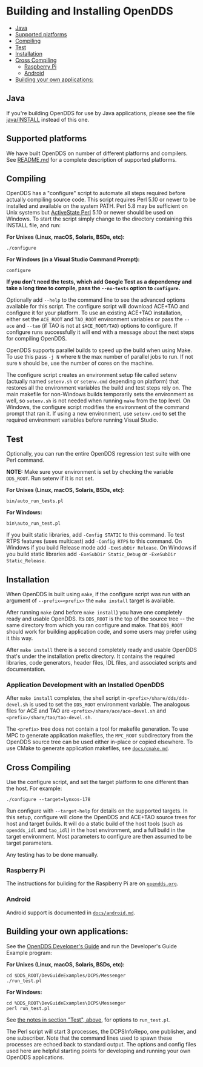 # Building and Installing OpenDDS

* [Java](#java)
* [Supported platforms](#supported-platforms)
* [Compiling](#compiling)
* [Test](#test)
* [Installation](#installation)
* [Cross Compiling](#cross-compiling)
  * [Raspberry Pi](#raspberry-pi)
  * [Android](#android)
* [Building your own applications:](#building-your-own-applications)

## Java

If you're building OpenDDS for use by Java applications, please see the file
[java/INSTALL](java/INSTALL) instead of this one.

## Supported platforms

We have built OpenDDS on number of different platforms and compilers.  See
[README.md](README.md#supported-platforms) for a complete description of
supported platforms.

## Compiling

  OpenDDS has a "configure" script to automate all steps required before
  actually compiling source code.  This script requires Perl 5.10 or newer to be
  installed and available on the system PATH.  Perl 5.8 may be sufficient on
  Unix systems but [ActiveState Perl](https://www.activestate.com/products/activeperl/)
  5.10 or newer should be used on Windows.
  To start the script simply change to the directory containing this INSTALL
  file, and run:

**For Unixes (Linux, macOS, Solaris, BSDs, etc):**

```
./configure
```

**For Windows (in a Visual Studio Command Prompt):**

```
configure
```

**If you don't need the tests, which add Google Test as a dependency and take a
long time to compile, pass the `--no-tests` option to `configure`.**

  Optionally add `--help` to the command line to see the advanced options
  available for this script.  The configure script will download ACE+TAO and
  configure it for your platform.  To use an existing ACE+TAO installation,
  either set the `ACE_ROOT` and `TAO_ROOT` environment variables or pass the `--ace`
  and `--tao` (if TAO is not at `$ACE_ROOT/TAO`) options to configure.
  If configure runs successfully it will end with a message about the next
  steps for compiling OpenDDS.

  OpenDDS supports parallel builds to speed up the build when using Make. To
  use this pass `-j N` where `N` the max number of parallel jobs to run. If not
  sure `N` should be, use the number of cores on the machine.

  The configure script creates an environment setup file called setenv (actually
  named `setenv.sh` or `setenv.cmd` depending on platform) that restores all the
  environment variables the build and test steps rely on.
  The main makefile for non-Windows builds temporarily sets the environment as
  well, so `setenv.sh` is not needed when running `make` from the top level.
  On Windows, the configure script modifies the environment of the command
  prompt that ran it. If using a new environment, use `setenv.cmd` to set the
  required environment variables before running Visual Studio.

## Test

  Optionally, you can run the entire OpenDDS regression test suite with one
  Perl command.

  **NOTE:** Make sure your environment is set by checking the variable `DDS_ROOT`.
        Run setenv if it is not set.

**For Unixes (Linux, macOS, Solaris, BSDs, etc):**

```
bin/auto_run_tests.pl
```

**For Windows:**

```
bin\auto_run_test.pl
```

  If you built static libraries, add `-Config STATIC` to this command.
  To test RTPS features (uses multicast) add `-Config RTPS` to this command.
  On Windows if you build Release mode add `-ExeSubDir Release`.
  On Windows if you build static libraries add `-ExeSubDir Static_Debug`
  or `-ExeSubDir Static_Release`.


## Installation

  When OpenDDS is built using `make`, if the configure script was run with an
  argument of `--prefix=<prefix>` the `make install` target is available.

  After running `make` (and before `make install`) you have one completely ready
  and usable OpenDDS.  Its `DDS_ROOT` is the top of the source tree -- the same
  directory from which you ran configure and make.  That `DDS_ROOT` should work
  for building application code, and some users may prefer using it this way.

  After `make install` there is a second completely ready and usable OpenDDS
  that's under the installation prefix directory.  It contains the required
  libraries, code generators, header files, IDL files, and associated scripts
  and documentation.

### Application Development with an Installed OpenDDS

  After `make install` completes, the shell script in
  `<prefix>/share/dds/dds-devel.sh` is used to set the `DDS_ROOT` environment
  variable.  The analogous files for ACE and TAO are
  `<prefix>/share/ace/ace-devel.sh` and `<prefix>/share/tao/tao-devel.sh`.

  The `<prefix>` tree does not contain a tool for makefile generation.  To use
  MPC to generate application makefiles, the `MPC_ROOT` subdirectory from the
  OpenDDS source tree can be used either in-place or copied elsewhere.
  To use CMake to generate application makefiles,
  see [`docs/cmake.md`](docs/cmake.md).


## Cross Compiling

  Use the configure script, and set the target platform to one different than
  the host.  For example:

```
./configure --target=lynxos-178
```

  Run configure with `--target-help` for details on the supported targets.
  In this setup, configure will clone the OpenDDS and ACE+TAO source trees for
  host and target builds.  It will do a static build of the host tools (such as
  `opendds_idl` and `tao_idl`) in the host environment, and a full build in the
  target environment.  Most parameters to configure are then assumed to be
  target parameters.

  Any testing has to be done manually.


### Raspberry Pi

The instructions for building for the Raspberry Pi are on
[`opendds.org`](http://opendds.org/quickstart/GettingStartedPi.html).

### Android

Android support is documented in [`docs/android.md`](docs/android.md).

## Building your own applications:

See the [OpenDDS Developer's Guide](
    http://download.ociweb.com/OpenDDS/OpenDDS-latest.pdf)
and run the Developer's Guide Example program:

**For Unixes (Linux, macOS, Solaris, BSDs, etc):**

```
cd $DDS_ROOT/DevGuideExamples/DCPS/Messenger
./run_test.pl
```

**For Windows:**
```
cd %DDS_ROOT\DevGuideExamples\DCPS\Messenger
perl run_test.pl
```

See [the notes in section "Test", above](#test), for options to `run_test.pl`.

  The Perl script will start 3 processes, the DCPSInfoRepo, one publisher, and
  one subscriber.  Note that the command lines used to spawn these processes
  are echoed back to standard output.  The options and config files used here
  are helpful starting points for developing and running your own OpenDDS
  applications.

